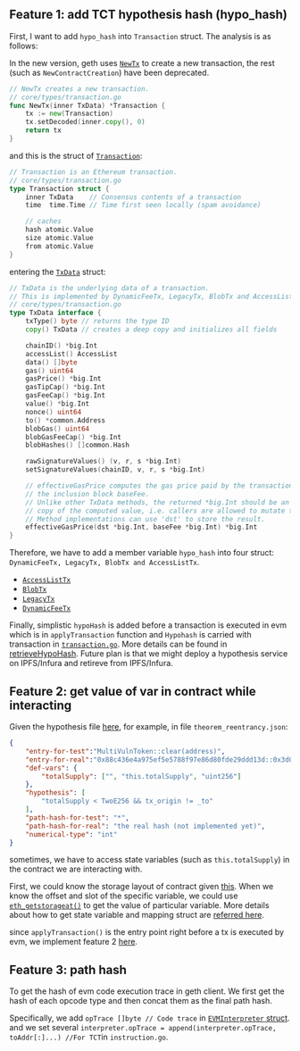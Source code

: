 ## Feature 1: add TCT hypothesis hash (hypo_hash)
First, I want to add `hypo_hash` into `Transaction` struct. The analysis is as follows:

In the new version, geth uses [`NewTx`](core/types/transaction.go#L62) to create a new transaction, the rest (such as `NewContractCreation`) have been deprecated.
```go
// NewTx creates a new transaction.
// core/types/transaction.go
func NewTx(inner TxData) *Transaction {
	tx := new(Transaction)
	tx.setDecoded(inner.copy(), 0)
	return tx
}
```
and this is the struct of [`Transaction`](core/types/transaction.go#L51):
```go
// Transaction is an Ethereum transaction.
// core/types/transaction.go
type Transaction struct {
	inner TxData    // Consensus contents of a transaction
	time  time.Time // Time first seen locally (spam avoidance)

	// caches
	hash atomic.Value
	size atomic.Value
	from atomic.Value
}
```
entering the [`TxData`](core/types/transaction.go#L71) struct:
```go
// TxData is the underlying data of a transaction.
// This is implemented by DynamicFeeTx, LegacyTx, BlobTx and AccessListTx.
// core/types/transaction.go
type TxData interface {
	txType() byte // returns the type ID
	copy() TxData // creates a deep copy and initializes all fields

	chainID() *big.Int
	accessList() AccessList
	data() []byte
	gas() uint64
	gasPrice() *big.Int
	gasTipCap() *big.Int
	gasFeeCap() *big.Int
	value() *big.Int
	nonce() uint64
	to() *common.Address
	blobGas() uint64
	blobGasFeeCap() *big.Int
	blobHashes() []common.Hash

	rawSignatureValues() (v, r, s *big.Int)
	setSignatureValues(chainID, v, r, s *big.Int)

	// effectiveGasPrice computes the gas price paid by the transaction, given
	// the inclusion block baseFee.
	// Unlike other TxData methods, the returned *big.Int should be an independent
	// copy of the computed value, i.e. callers are allowed to mutate the result.
	// Method implementations can use 'dst' to store the result.
	effectiveGasPrice(dst *big.Int, baseFee *big.Int) *big.Int
}
```

Therefore, we have to add a member variable `hypo_hash` into four struct: `DynamicFeeTx, LegacyTx, BlobTx and AccessListTx`.
- [`AccessListTx`](core/types/tx_access_list.go#L48)
- [`BlobTx`](core/types/tx_blob.go#L32)
- [`LegacyTx`](core/types/tx_legacy.go#L27)
- [`DynamicFeeTx`](core/types/tx_dynamic_fee.go#L28)

Finally, simplistic `hypoHash` is added before a transaction is executed in evm which is in `applyTransaction` function and `Hypohash` is carried with transaction in [`transaction.go`](core/types/transaction.go#L51). More details can be found in [retrieveHypoHash](core/state_processor.go#L389). Future plan is that we might deploy a hypothesis service on IPFS/Infura and retireve from IPFS/Infura.

## Feature 2: get value of var in contract while interacting
Given the hypothesis file [here](https://github.com/TCT-web3/demo/tree/aug2023/web-demo/uploads), for example, in file `theorem_reentrancy.json`:
```json
{
	"entry-for-test":"MultiVulnToken::clear(address)",
	"entry-for-real":"0x88c436e4a975ef5e5788f97e86d80fde29ddd13d::0x3d0a4061",
	"def-vars": {
		"totalSupply": ["", "this.totalSupply", "uint256"]
	},
	"hypothesis": [
		"totalSupply < TwoE256 && tx_origin != _to"
	],
	"path-hash-for-test": "*",
	"path-hash-for-real": "the real hash (not implemented yet)",
	"numerical-type": "int"
}
```
sometimes, we have to access state variables (such as `this.totalSupply`) in the contract we are interacting with.

First, we could know the storage layout of contract given [this](https://docs.soliditylang.org/en/latest/internals/layout_in_storage.html). When we know the offset and slot of the specific variable, we could use [`eth_getstorageat()`](https://ethereum.org/en/developers/docs/apis/json-rpc/#eth_getstorageat) to get the value of particular variable. More details about how to get state variable and mapping struct are [referred here](https://medium.com/@dariusdev/how-to-read-ethereum-contract-storage-44252c8af925).

since `applyTransaction()` is the entry point right before a tx is executed by evm, we implement feature 2 [here](core/state_processor.go#L114).

## Feature 3: path hash
To get the hash of evm code execution trace in geth client. We first get the hash of each opcode type and then concat them as the final path hash.

Specifically, we add `opTrace []byte // Code trace` in [`EVMInterpreter` struct](core/vm/interpreter.go#L43). and we set several `interpreter.opTrace = append(interpreter.opTrace, toAddr[:]...) //For TCT`in `instruction.go`.
